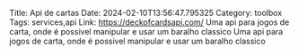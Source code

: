 Title: Api de cartas
Date: 2024-02-10T13:56:47.795325
Category: toolbox
Tags: services,api
Link: https://deckofcardsapi.com/
Uma api para jogos de carta, onde é possivel manipular e usar um baralho classico
Uma api para jogos de carta, onde é possivel manipular e usar um baralho classico
